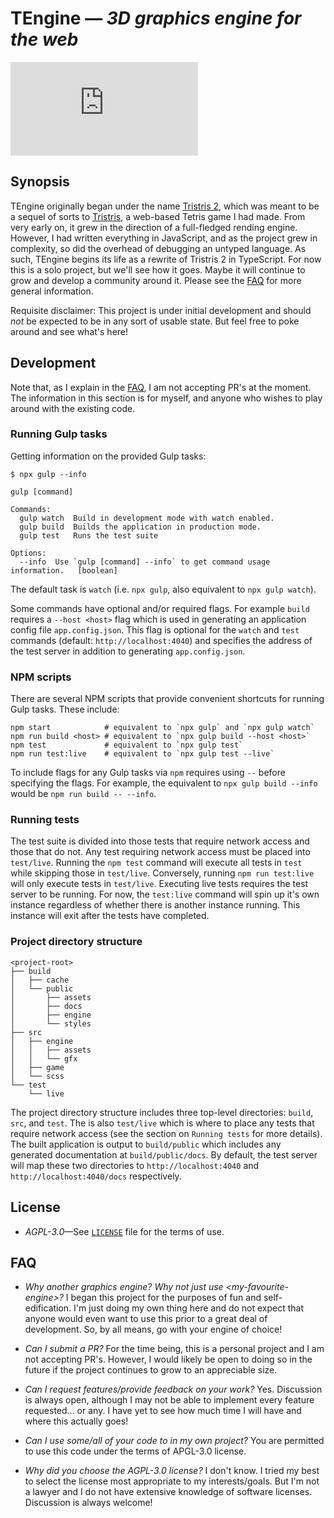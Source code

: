 # TEngine &mdash; *3D graphics engine for the web*

[![type-coverage](https://img.shields.io/badge/dynamic/json.svg?label=type-coverage&prefix=%E2%89%A5&suffix=%&query=$.typeCoverage.atLeast&uri=https%3A%2F%2Fraw.githubusercontent.com%2Ftristan00b%2Ftengine%2Fmaster%2Fpackage.json)](https://github.com/tristan00b/tengine)

## Synopsis

TEngine originally began under the name [Tristris 2](https://github.com/tristan00b/tristris-2), which was meant to be a sequel of sorts to [Tristris](https://github.com/tristan00b/tristris), a web-based Tetris game I had made. From very early on, it grew in the direction of a full-fledged rending engine. However, I had written everything in JavaScript, and as the project grew in complexity, so did the overhead of debugging an untyped language. As such, TEngine begins its life as a rewrite of Tristris 2 in TypeScript. For now this is a solo project, but we'll see how it goes. Maybe it will continue to grow and develop a community around it. Please see the [FAQ](#faq) for more general information.

Requisite disclaimer: This project is under initial development and should *not* be expected to be in any sort of usable state. But feel free to poke around and see what's here!



## Development

Note that, as I explain in the [FAQ](#faq), I am not accepting PR's at the moment. The information in this section is for myself, and anyone who wishes to play around with the existing code.



### Running Gulp tasks

Getting information on the provided Gulp tasks:
```
$ npx gulp --info

gulp [command]

Commands:
  gulp watch  Build in development mode with watch enabled.
  gulp build  Builds the application in production mode.
  gulp test   Runs the test suite

Options:
  --info  Use `gulp [command] --info` to get command usage information.   [boolean]
```

The default task is `watch` (i.e. `npx gulp`, also equivalent to `npx gulp watch`).

Some commands have optional and/or required flags. For example `build` requires a `--host <host>` flag which is used in generating an application config file `app.config.json`. This flag is optional for the `watch` and `test` commands (default: `http://localhost:4040`) and specifies the address of the test server in addition to generating `app.config.json`.



### NPM scripts

There are several NPM scripts that provide convenient shortcuts for running Gulp tasks. These include:

```
npm start            # equivalent to `npx gulp` and `npx gulp watch`
npm run build <host> # equivalent to `npx gulp build --host <host>`
npm test             # equivalent to `npx gulp test`
npm run test:live    # equivalent to `npx gulp test --live`
```

To include flags for any Gulp tasks via `npm` requires using `--` before specifying the flags. For example, the equivalent to `npx gulp build --info` would be `npm run build -- --info`.



### Running tests

The test suite is divided into those tests that require network access and those that do not. Any test requiring network access must be placed into `test/live`. Running the `npm test` command will execute all tests in `test` while skipping those in `test/live`. Conversely, running `npm run test:live` will only execute tests in `test/live`. Executing live tests requires the test server to be running. For now, the `test:live` command will spin up it's own instance regardless of whether there is another instance running. This instance will exit after the tests have completed.



### Project directory structure

```
<project-root>
├── build
│   ├── cache
│   └── public
│       ├── assets
│       ├── docs
│       ├── engine
│       └── styles
├── src
│   ├── engine
│   │   ├── assets
│   │   └── gfx
│   ├── game
│   └── scss
└── test
    └── live
```

The project directory structure includes three top-level directories: `build`, `src`, and `test`. The is also `test/live` which is where to place any tests that require network access (see the section on `Running tests` for more details). The built application is output to `build/public` which includes any generated documentation at `build/public/docs`. By default, the test server will map these two directories to `http://localhost:4040` and `http://localhost:4040/docs` respectively.



## License

- *AGPL-3.0*&mdash;See [`LICENSE`](https://github.com/tristan00b/tengine/blob/6a24fec483bd94a9c267ee5fe3bdd4c073e0a22f/LICENSE) file for the terms of use.



## FAQ

- *Why another graphics engine? Why not just use &lt;my-favourite-engine&gt;?*
  I began this project for the purposes of fun and self-edification. I'm just doing my own thing here and do not expect that anyone would even want to use this prior to a great deal of development. So, by all means, go with your engine of choice!

- *Can I submit a PR?*
  For the time being, this is a personal project and I am not accepting PR's. However, I would likely be open to doing so in the future if the project continues to grow to an appreciable size.

- *Can I request features/provide feedback on your work?*
  Yes. Discussion is always open, although I may not be able to implement every feature requested... or any. I have yet to see how much time I will have and where this actually goes!

- *Can I use some/all of your code to in my own project?*
  You are permitted to use this code under the terms of APGL-3.0 license.

- *Why did you choose the AGPL-3.0 license?*
  I don't know. I tried my best to select the license most appropriate to my interests/goals. But I'm not a lawyer and I do not have extensive knowledge of software licenses. Discussion is always welcome!
